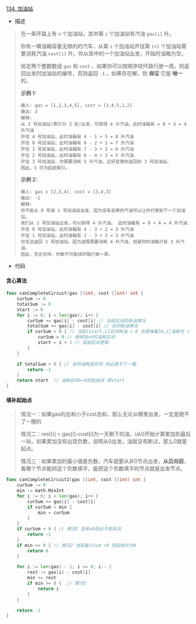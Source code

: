 [134. 加油站](https://leetcode.cn/problems/gas-station/)

- 描述

> 在一条环路上有 `n` 个加油站，其中第 `i` 个加油站有汽油 `gas[i]` 升。
>
> 你有一辆油箱容量无限的的汽车，从第 `i` 个加油站开往第 `i+1` 个加油站需要消耗汽油 `cost[i]` 升。你从其中的一个加油站出发，开始时油箱为空。
>
> 给定两个整数数组 `gas` 和 `cost` ，如果你可以按顺序绕环路行驶一周，则返回出发时加油站的编号，否则返回 `-1` 。如果存在解，则 **保证** 它是 **唯一** 的。
>
> **示例 1:**
>
> ```
> 输入: gas = [1,2,3,4,5], cost = [3,4,5,1,2]
> 输出: 3
> 解释:
> 从 3 号加油站(索引为 3 处)出发，可获得 4 升汽油。此时油箱有 = 0 + 4 = 4 升汽油
> 开往 4 号加油站，此时油箱有 4 - 1 + 5 = 8 升汽油
> 开往 0 号加油站，此时油箱有 8 - 2 + 1 = 7 升汽油
> 开往 1 号加油站，此时油箱有 7 - 3 + 2 = 6 升汽油
> 开往 2 号加油站，此时油箱有 6 - 4 + 3 = 5 升汽油
> 开往 3 号加油站，你需要消耗 5 升汽油，正好足够你返回到 3 号加油站。
> 因此，3 可为起始索引。
> ```
>
> **示例 2:**
>
> ```
> 输入: gas = [2,3,4], cost = [3,4,3]
> 输出: -1
> 解释:
> 你不能从 0 号或 1 号加油站出发，因为没有足够的汽油可以让你行驶到下一个加油站。
> 我们从 2 号加油站出发，可以获得 4 升汽油。 此时油箱有 = 0 + 4 = 4 升汽油
> 开往 0 号加油站，此时油箱有 4 - 3 + 2 = 3 升汽油
> 开往 1 号加油站，此时油箱有 3 - 3 + 3 = 3 升汽油
> 你无法返回 2 号加油站，因为返程需要消耗 4 升汽油，但是你的油箱只有 3 升汽油。
> 因此，无论怎样，你都不可能绕环路行驶一周。
> ```

- 代码

#### 贪心算法

```go
func canCompleteCircuit(gas []int, cost []int) int {
	curSum := 0
	totalSum := 0
	start := 0
	for i := 0; i < len(gas); i++ {
		curSum += gas[i] - cost[i] // 当前区间的耗油情况
		totalSum += gas[i] - cost[i] // 总的耗油情况
		if curSum < 0 { // 当前[start,i]区间耗油 < 0 也意味着[0,i]油耗也 < 0, 即出发点必不在该区间
			curSum = 0 // 继续找>0的油耗区间
			start = i + 1 // 起始区间更新
		}
	}

	if totalSum < 0 { // 总的油耗是负的 则必跑不了一圈
		return -1
	}
	return start  // 油耗区间>=0的起始点 即start
}
```

#### 填补起始点

> 情况一：如果gas的总和小于cost总和，那么无论从哪里出发，一定是跑不了一圈的
>
> 情况二：rest[i] = gas[i]-cost[i]为一天剩下的油，i从0开始计算累加到最后一站，如果累加没有出现负数，说明从0出发，油就没有断过，那么0就是起点。
>
> 情况三：如果累加的最小值是负数，汽车就要从非0节点出发，**从后向前**，看哪个节点能把这个负数填平，能把这个负数填平的节点就是出发节点。
>

```go
func canCompleteCircuit2(gas []int, cost []int) int {
	curSum := 0
	min := math.MinInt
	for i := 0; i < len(gas); i++ {
		curSum += gas[i] - cost[i]
		if curSum < min {
			min = curSum
		}
	}
	if curSum < 0 { // 情况1 总和<0则必不能到达
		return -1
	}
	if min >= 0 { // 情况2 当前最小sum >0 则起始点为0
		return 0
	}

	for i := len(gas) - 1; i >= 0; i-- {
		rest := gas[i] - cost[i]
		min += rest
		if min >= 0 {  // 情况3
			return i
		}
	}

	return -1
}
```

